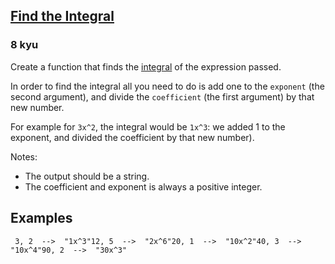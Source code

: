 <h2><a href=https://www.codewars.com/kata/59811fd8a070625d4c000013/train/python target="_blank">Find the Integral</a></h2><h3>8 kyu</h3><p>Create a function that finds the <a href="https://en.wikipedia.org/wiki/Integral" data-turbolinks="false" target="_blank">integral</a> of the expression passed.</p><p>In order to find the integral all you need to do is add one to the <code>exponent</code> (the second argument), and divide the <code>coefficient</code> (the first argument) by that new number.</p><p>For example for <code>3x^2</code>, the integral would be <code>1x^3</code>: we added 1 to the exponent, and divided the coefficient by that new number).</p><p>Notes:</p><ul><li>The output should be a string.</li><li>The coefficient and exponent is always a positive integer.</li></ul><h2 id="examples">Examples</h2><pre><code> 3, 2  --&gt;  "1x^3"12, 5  --&gt;  "2x^6"20, 1  --&gt;  "10x^2"40, 3  --&gt;  "10x^4"90, 2  --&gt;  "30x^3"</code></pre>